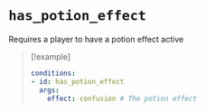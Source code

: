 # `has_potion_effect`

Requires a player to have a potion effect active

> [!example]
> ```yaml
> conditions:
> - id: has_potion_effect
>   args:
>     effect: confusion # The potion effect
> ```

